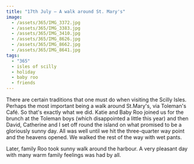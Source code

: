 ```yaml
---
title: "17th July — A walk around St. Mary's"
image:
  - /assets/365/IMG_3372.jpg
  - /assets/365/IMG_3383.jpg
  - /assets/365/IMG_3410.jpg
  - /assets/365/IMG_8626.jpg
  - /assets/365/IMG_8662.jpg
  - /assets/365/IMG_8641.jpg
tags:
  - "365"
  - isles of scilly
  - holiday
  - baby roo
  - friends
---
```

There are certain traditions that one must do when visiting the Scilly Isles. Perhaps the most important being a walk around St.Mary's, via Toleman's Café. So that's exactly what we did. Katie and Baby Roo joined us for the brunch at the Toleman boys (which disappointed a little this year) and then David, Catherine and I set off round the island on what promised to be a gloriously sunny day. All was well until we hit the three-quarter way point and the heavens opened. We walked the rest of the way with wet pants.

Later, family Roo took sunny walk around the harbour. A very pleasant day with many warm family feelings was had by all.